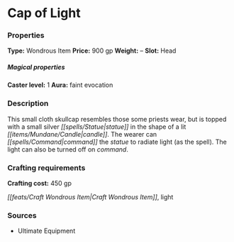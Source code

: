 ﻿---
Title: "Cap of Light"
Type: "Wondrous Item"
Price: "900 gp"
Weight: "–"
Slot: "Head"
Caster level: "1"
Aura: "faint evocation"
Description: |
  "This small cloth skullcap resembles those some priests wear, but is topped with a small silver statue in the shape of a lit candle. The wearer can command the statue to radiate _light_ (as the spell). The _light_ can also be turned off on command."
Crafting cost: "450 gp"
Sources: "['Ultimate Equipment']"
---

# Cap of Light

### Properties

**Type:** Wondrous Item **Price:** 900 gp **Weight:** – **Slot:** Head

##### Magical properties

**Caster level:** 1 **Aura:** faint evocation

### Description

This small cloth skullcap resembles those some priests wear, but is topped with a small silver _[[spells/Statue|statue]]_ in the shape of a lit _[[items/Mundane/Candle|candle]]_. The wearer can _[[spells/Command|command]]_ the _statue_ to radiate light (as the spell). The light can also be turned off on _command_.

### Crafting requirements

**Crafting cost:** 450 gp

_[[feats/Craft Wondrous Item|Craft Wondrous Item]]_, light

### Sources

* Ultimate Equipment